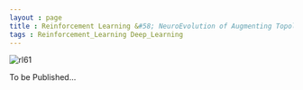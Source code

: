 ```yaml
---
layout : page
title : Reinforcement Learning &#58; NeuroEvolution of Augmenting Topologies(NEAT)
tags : Reinforcement_Learning Deep_Learning
---
```


![rl61](https://github.com/nnrg/opennero/wiki/neuroevolution.png)

To be Published...
